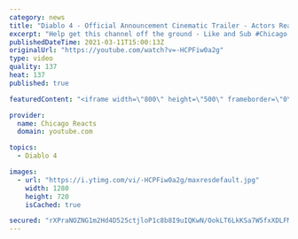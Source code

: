 ```yaml
---
category: news
title: "Diablo 4 - Official Announcement Cinematic Trailer - Actors React"
excerpt: "Help get this channel off the ground - Like and Sub #Chicago #Blind #React."
publishedDateTime: 2021-03-11T15:00:13Z
originalUrl: "https://youtube.com/watch?v=-HCPFiw0a2g"
type: video
quality: 137
heat: 137
published: true

featuredContent: "<iframe width=\"800\" height=\"500\" frameborder=\"0\" src=\"https://www.youtube.com/embed/-HCPFiw0a2g\" allow=\"accelerometer; autoplay; encrypted-media; gyroscope; picture-in-picture\" allowfullscreen></iframe>"

provider:
  name: Chicago Reacts
  domain: youtube.com

topics:
  - Diablo 4

images:
  - url: "https://i.ytimg.com/vi/-HCPFiw0a2g/maxresdefault.jpg"
    width: 1280
    height: 720
    isCached: true

secured: "rXPraNOZNG1m2Hd4D525ctjloP1c8b8I9uIQKwN/OokLT6LkKSa7W5fxXDLFMI0IZAMg4lMNtf1XvbmhBlcDp63yrSiwK1zyDxIyuQlYNzgYzJRHAotZAlcXmlpLrsuLnrnQeLpTeNXYWfw6A86KJsgTsEQVIQfg+JqpFyAKO7BStof5eSKd6ZAu7LBmvu62JwErp2PFDnEjaxFUJgyOL2ksAYffSA5RXm1Bu20cKH5SlzfPttK9GXoKOzm8ucW9vMX2HOKmoWtEb0WU1nqYNZtE+IGes9GellKdCdDBHUV0tGoV8zX+z+2eOou5XrwPCkLFYFFc2IllxfthgdByYxqCaGutFvMQKGXwmakhh4ZZf6/5MzUbEDfKaAYuwyIJWFs38HR0k3ijcsfMy9XTni3WV8A2ptBFLPeUIRm0QEMWEk2wUtj1bf3wSBhTmloy;SN/PC9/og/5qKCsV7w0NtA=="
---
```


